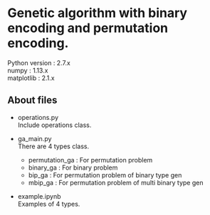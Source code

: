 # Genetic algorithm with binary encoding and permutation encoding.  

Python version : 2.7.x  
numpy : 1.13.x  
matplotlib : 2.1.x  

## About files
* operations.py  
Include operations class.  
* ga_main.py  
There are 4 types class.  
    * permutation_ga : For permutation problem 
    * binary_ga : For binary problem  
    * bip_ga : For permutation problem of binary type gen
    * mbip_ga : For permutation problem of multi binary type gen

* example.ipynb  
Examples of 4 types.


